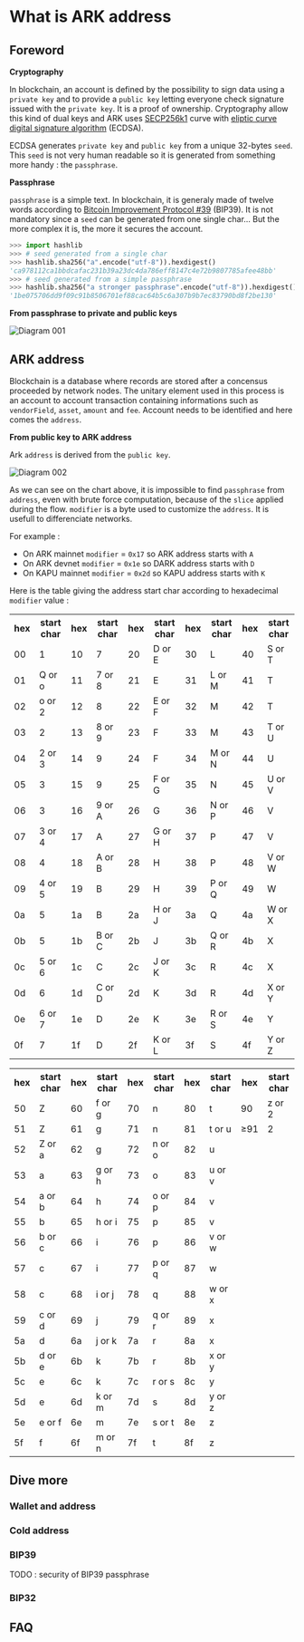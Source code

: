 # What is ARK address

## Foreword

**Cryptography**

In blockchain, an account is defined by the possibility to sign data using a `private key` and to provide a `public key` letting everyone check signature issued with the `private key`. It is a proof of ownership. Cryptography allow this kind of dual keys and ARK uses [SECP256k1](https://en.bitcoin.it/wiki/Secp256k1) curve with [eliptic curve digital signature algorithm](https://en.wikipedia.org/wiki/Elliptic_Curve_Digital_Signature_Algorithm) (ECDSA).

ECDSA generates `private key` and `public key` from a unique 32-bytes `seed`. This `seed` is not very human readable so it is generated from something more handy&nbsp;: the `passphrase`.

**Passphrase**

`passphrase` is a simple text. In blockchain, it is generaly made of twelve words according to [Bitcoin Improvement Protocol #39](https://github.com/bitcoin/bips/blob/master/bip-0039.mediawiki) (BIP39). It is not mandatory since a `seed` can be generated from one single char… But the more complex it is, the more it secures the account.

```python
>>> import hashlib
>>> # seed generated from a single char
>>> hashlib.sha256("a".encode("utf-8")).hexdigest()
'ca978112ca1bbdcafac231b39a23dc4da786eff8147c4e72b9807785afee48bb'
>>> # seed generated from a simple passphrase
>>> hashlib.sha256("a stronger passphrase".encode("utf-8")).hexdigest()
'1be075706dd9f09c91b8506701ef88cac64b5c6a307b9b7ec83790bd8f2be130'
```

**From passphrase to private and public keys**

![Diagram 001](https://github.com/Moustikitos/docs/blob/master/assets/img/arkDiagram04-001.png)

## ARK address

Blockchain is a database where records are stored after a concensus proceeded by network nodes. The unitary element used in this process is an account to account transaction containing informations such as `vendorField`, `asset`, `amount` and `fee`. Account needs to be identified and here comes the `address`.

**From public key to ARK address**

Ark `address` is derived from the `public key`.

![Diagram 002](https://github.com/Moustikitos/docs/blob/master/assets/img/arkDiagram04-002.png)

As we can see on the chart above, it is impossible to find `passphrase` from `address`, even with brute force computation, because of the `slice` applied during the flow. `modifier` is a byte used to customize the `address`. It is usefull to differenciate networks.

For example&nbsp;:
 + On ARK mainnet `modifier` = `0x17` so ARK address starts with `A`
 + On ARK devnet `modifier` = `0x1e` so DARK address starts with `D`
 + On KAPU mainnet `modifier` = `0x2d` so KAPU address starts with `K`

Here is the table giving the address start char according to hexadecimal `modifier` value&nbsp;:

<table>
<tr><th>hex</th><th>start char</th><th>hex</th><th>start char</th><th>hex</th><th>start char</th><th>hex</th><th>start char</th><th>hex</th><th>start char</th></tr>
<tr><td>00</td><td>1</td>     <td>10</td><td>7</td>     <td>20</td><td>D or E</td><td>30</td><td>L</td>     <td>40</td><td>S or T</td></tr>
<tr><td>01</td><td>Q or o</td><td>11</td><td>7 or 8</td><td>21</td><td>E</td>     <td>31</td><td>L or M</td><td>41</td><td>T</td></tr>
<tr><td>02</td><td>o or 2</td><td>12</td><td>8</td>     <td>22</td><td>E or F</td><td>32</td><td>M</td>     <td>42</td><td>T</td></tr>
<tr><td>03</td><td>2</td>     <td>13</td><td>8 or 9</td><td>23</td><td>F</td>     <td>33</td><td>M</td>     <td>43</td><td>T or U</td></tr>
<tr><td>04</td><td>2 or 3</td><td>14</td><td>9</td>     <td>24</td><td>F</td>     <td>34</td><td>M or N</td><td>44</td><td>U</td></tr>
<tr><td>05</td><td>3</td>     <td>15</td><td>9</td>     <td>25</td><td>F or G</td><td>35</td><td>N</td>     <td>45</td><td>U or V</td></tr>
<tr><td>06</td><td>3</td>     <td>16</td><td>9 or A</td><td>26</td><td>G</td>     <td>36</td><td>N or P</td><td>46</td><td>V</td></tr>
<tr><td>07</td><td>3 or 4</td><td>17</td><td>A</td>     <td>27</td><td>G or H</td><td>37</td><td>P</td>     <td>47</td><td>V</td></tr>
<tr><td>08</td><td>4</td>     <td>18</td><td>A or B</td><td>28</td><td>H</td>     <td>38</td><td>P</td>     <td>48</td><td>V or W</td></tr>
<tr><td>09</td><td>4 or 5</td><td>19</td><td>B</td>     <td>29</td><td>H</td>     <td>39</td><td>P or Q</td><td>49</td><td>W</td></tr>
<tr><td>0a</td><td>5</td>     <td>1a</td><td>B</td>     <td>2a</td><td>H or J</td><td>3a</td><td>Q</td>     <td>4a</td><td>W or X</td></tr>
<tr><td>0b</td><td>5</td>     <td>1b</td><td>B or C</td><td>2b</td><td>J</td>     <td>3b</td><td>Q or R</td><td>4b</td><td>X</td></tr>
<tr><td>0c</td><td>5 or 6</td><td>1c</td><td>C</td>     <td>2c</td><td>J or K</td><td>3c</td><td>R</td>     <td>4c</td><td>X</td></tr>
<tr><td>0d</td><td>6</td>     <td>1d</td><td>C or D</td><td>2d</td><td>K</td>     <td>3d</td><td>R</td>     <td>4d</td><td>X or Y</td></tr>
<tr><td>0e</td><td>6 or 7</td><td>1e</td><td>D</td>     <td>2e</td><td>K</td>     <td>3e</td><td>R or S</td><td>4e</td><td>Y</td></tr>
<tr><td>0f</td><td>7</td>     <td>1f</td><td>D</td>     <td>2f</td><td>K or L</td><td>3f</td><td>S</td>     <td>4f</td><td>Y or Z</td></tr>
</table>

<table>
<tr><th>hex</th><th>start char</th><th>hex</th><th>start char</th><th>hex</th><th>start char</th><th>hex</th><th>start char</th><th>hex</th><th>start char</th></tr>
<tr><td>50</td><td>Z</td>     <td>60</td><td>f or g</td><td>70</td><td>n</td>     <td>80</td><td>t</td>     <td>90</td><td>z or 2</td></tr>
<tr><td>51</td><td>Z</td>     <td>61</td><td>g</td>     <td>71</td><td>n</td>     <td>81</td><td>t or u</td><td>&ge;91</td><td>2</td></tr>
<tr><td>52</td><td>Z or a</td><td>62</td><td>g</td>     <td>72</td><td>n or o</td><td>82</td><td>u</td>     </tr>
<tr><td>53</td><td>a</td>     <td>63</td><td>g or h</td><td>73</td><td>o</td>     <td>83</td><td>u or v</td></tr>
<tr><td>54</td><td>a or b</td><td>64</td><td>h</td>     <td>74</td><td>o or p</td><td>84</td><td>v</td>     </tr>
<tr><td>55</td><td>b</td>     <td>65</td><td>h or i</td><td>75</td><td>p</td>     <td>85</td><td>v</td>     </tr>
<tr><td>56</td><td>b or c</td><td>66</td><td>i</td>     <td>76</td><td>p</td>     <td>86</td><td>v or w</td></tr>
<tr><td>57</td><td>c</td>     <td>67</td><td>i</td>     <td>77</td><td>p or q</td><td>87</td><td>w</td>     </tr>
<tr><td>58</td><td>c</td>     <td>68</td><td>i or j</td><td>78</td><td>q</td>     <td>88</td><td>w or x</td></tr>
<tr><td>59</td><td>c or d</td><td>69</td><td>j</td>     <td>79</td><td>q or r</td><td>89</td><td>x</td>     </tr>
<tr><td>5a</td><td>d</td>     <td>6a</td><td>j or k</td><td>7a</td><td>r</td>     <td>8a</td><td>x</td>     </tr>
<tr><td>5b</td><td>d or e</td><td>6b</td><td>k</td>     <td>7b</td><td>r</td>     <td>8b</td><td>x or y</td></tr>
<tr><td>5c</td><td>e</td>     <td>6c</td><td>k</td>     <td>7c</td><td>r or s</td><td>8c</td><td>y</td>     </tr>
<tr><td>5d</td><td>e</td>     <td>6d</td><td>k or m</td><td>7d</td><td>s</td>     <td>8d</td><td>y or z</td></tr>
<tr><td>5e</td><td>e or f</td><td>6e</td><td>m</td>     <td>7e</td><td>s or t</td><td>8e</td><td>z</td>     </tr>
<tr><td>5f</td><td>f</td>     <td>6f</td><td>m or n</td><td>7f</td><td>t</td>     <td>8f</td><td>z</td>     </tr>
</table>

## Dive more

### Wallet and address

### Cold address 

### BIP39

TODO&nbsp;: security of BIP39 passphrase

### BIP32

## FAQ

